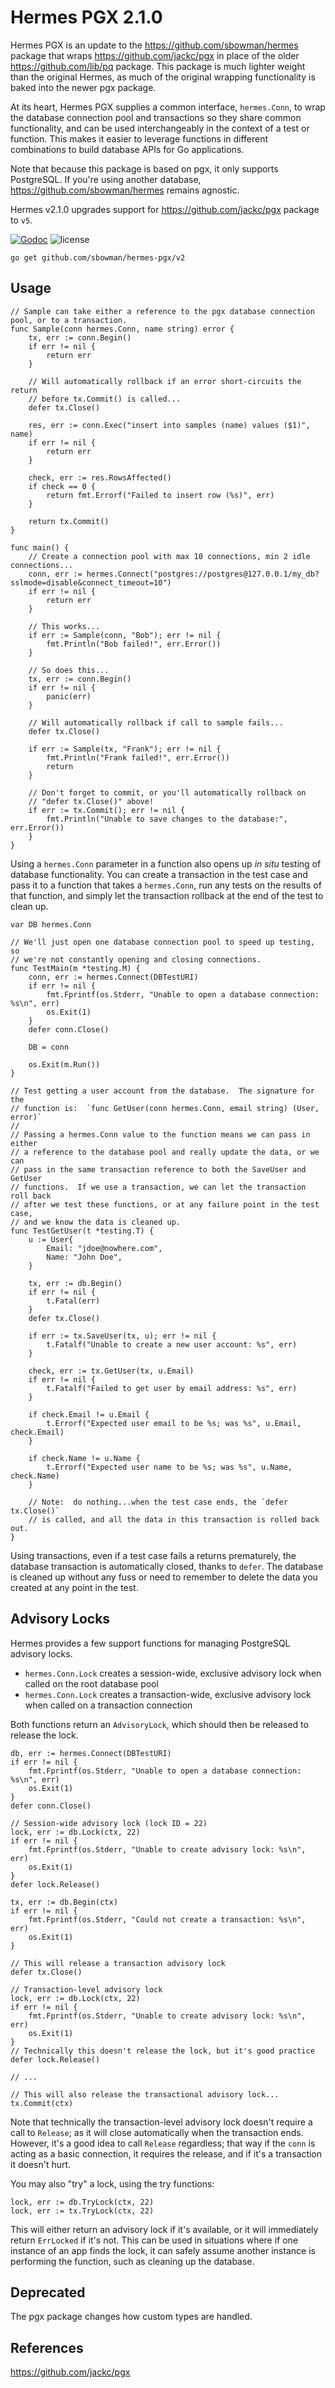 # Hermes PGX 2.1.0

Hermes PGX is an update to the https://github.com/sbowman/hermes package that wraps
https://github.com/jackc/pgx in place of the older https://github.com/lib/pq package. This package
is much lighter weight than the original Hermes, as much of the original wrapping functionality is
baked into the newer pgx package.

At its heart, Hermes PGX supplies a common interface, `hermes.Conn`, to wrap the database connection
pool and transactions so they share common functionality, and can be used interchangeably in the
context of a test or function. This makes it easier to leverage functions in different combinations
to build database APIs for Go applications.

Note that because this package is based on pgx, it only supports PostgreSQL. If you're using another
database, https://github.com/sbowman/hermes remains agnostic.

Hermes v2.1.0 upgrades support for https://github.com/jackc/pgx package to `v5`.

[![Godoc](http://img.shields.io/badge/godoc-reference-blue.svg?style=flat)](https://godoc.org/github.com/sbowman/hermes-pgx)
![license](http://img.shields.io/badge/license-MIT-red.svg?style=flat)

    go get github.com/sbowman/hermes-pgx/v2

## Usage

    // Sample can take either a reference to the pgx database connection pool, or to a transaction.
    func Sample(conn hermes.Conn, name string) error {
        tx, err := conn.Begin()
        if err != nil {
            return err
        }
        
        // Will automatically rollback if an error short-circuits the return
        // before tx.Commit() is called...
        defer tx.Close() 

        res, err := conn.Exec("insert into samples (name) values ($1)", name)
        if err != nil {
            return err
        }

        check, err := res.RowsAffected()
        if check == 0 {
            return fmt.Errorf("Failed to insert row (%s)", err)
        }

        return tx.Commit()
    }

    func main() {
        // Create a connection pool with max 10 connections, min 2 idle connections...
        conn, err := hermes.Connect("postgres://postgres@127.0.0.1/my_db?sslmode=disable&connect_timeout=10")
        if err != nil {
            return err
        }

        // This works...
        if err := Sample(conn, "Bob"); err != nil {
            fmt.Println("Bob failed!", err.Error())
        }

        // So does this...
        tx, err := conn.Begin()
        if err != nil {
            panic(err)
        }

        // Will automatically rollback if call to sample fails...
        defer tx.Close() 

        if err := Sample(tx, "Frank"); err != nil {
            fmt.Println("Frank failed!", err.Error())
            return
        }

        // Don't forget to commit, or you'll automatically rollback on 
        // "defer tx.Close()" above!
        if err := tx.Commit(); err != nil {
            fmt.Println("Unable to save changes to the database:", err.Error())
        }
    }

Using a `hermes.Conn` parameter in a function also opens up *in situ* testing of database
functionality. You can create a transaction in the test case and pass it to a function that takes
a `hermes.Conn`, run any tests on the results of that function, and simply let the transaction
rollback at the end of the test to clean up.

    var DB hermes.Conn
    
    // We'll just open one database connection pool to speed up testing, so 
    // we're not constantly opening and closing connections.
    func TestMain(m *testing.M) {
	    conn, err := hermes.Connect(DBTestURI)
	    if err != nil {
	        fmt.Fprintf(os.Stderr, "Unable to open a database connection: %s\n", err)
	        os.Exit(1)
    	}
    	defer conn.Close()
    	
    	DB = conn
    	
    	os.Exit(m.Run())
    }
    
    // Test getting a user account from the database.  The signature for the
    // function is:  `func GetUser(conn hermes.Conn, email string) (User, error)`
    // 
    // Passing a hermes.Conn value to the function means we can pass in either
    // a reference to the database pool and really update the data, or we can
    // pass in the same transaction reference to both the SaveUser and GetUser
    // functions.  If we use a transaction, we can let the transaction roll back 
    // after we test these functions, or at any failure point in the test case,
    // and we know the data is cleaned up. 
    func TestGetUser(t *testing.T) {
        u := User{
            Email: "jdoe@nowhere.com",
            Name: "John Doe",
        }
        
        tx, err := db.Begin()
        if err != nil {
            t.Fatal(err)
        }
        defer tx.Close()
        
        if err := tx.SaveUser(tx, u); err != nil {
            t.Fatalf("Unable to create a new user account: %s", err)
        }
        
        check, err := tx.GetUser(tx, u.Email)
        if err != nil {
            t.Fatalf("Failed to get user by email address: %s", err)
        }
        
        if check.Email != u.Email {
            t.Errorf("Expected user email to be %s; was %s", u.Email, check.Email)
        } 
        
        if check.Name != u.Name {
            t.Errorf("Expected user name to be %s; was %s", u.Name, check.Name)
        } 
        
        // Note:  do nothing...when the test case ends, the `defer tx.Close()`
        // is called, and all the data in this transaction is rolled back out.
    }

Using transactions, even if a test case fails a returns prematurely, the database transaction is
automatically closed, thanks to `defer`. The database is cleaned up without any fuss or need to
remember to delete the data you created at any point in the test.

## Advisory Locks

Hermes provides a few support functions for managing PostgreSQL advisory locks.

* `hermes.Conn.Lock` creates a session-wide, exclusive advisory lock when called on the root database pool
* `hermes.Conn.Lock` creates a transaction-wide, exclusive advisory lock when called on a transaction connection

Both functions return an `AdvisoryLock`, which should then be released to release the lock.

    db, err := hermes.Connect(DBTestURI)
    if err != nil {
        fmt.Fprintf(os.Stderr, "Unable to open a database connection: %s\n", err)
        os.Exit(1)
    }
    defer conn.Close()

    // Session-wide advisory lock (lock ID = 22)
    lock, err := db.Lock(ctx, 22)
    if err != nil {
        fmt.Fprintf(os.Stderr, "Unable to create advisory lock: %s\n", err)
        os.Exit(1)
    }
    defer lock.Release()

    tx, err := db.Begin(ctx)
    if err != nil {
        fmt.Fprintf(os.Stderr, "Could not create a transaction: %s\n", err)
        os.Exit(1)
    }

    // This will release a transaction advisory lock
    defer tx.Close()

    // Transaction-level advisory lock
    lock, err := db.Lock(ctx, 22)
    if err != nil {
        fmt.Fprintf(os.Stderr, "Unable to create advisory lock: %s\n", err)
        os.Exit(1)
    }
    // Technically this doesn't release the lock, but it's good practice
    defer lock.Release()

    // ...

    // This will also release the transactional advisory lock...
    tx.Commit(ctx)

Note that technically the transaction-level advisory lock doesn't require a call to `Release`; as
it will close automatically when the transaction ends. However, it's a good idea to call `Release`
regardless; that way if the `conn` is acting as a basic connection, it requires the release, and
if it's a transaction it doesn't hurt.

You may also "try" a lock, using the try functions:

    lock, err := db.TryLock(ctx, 22)
    lock, err := tx.TryLock(ctx, 22)

This will either return an advisory lock if it's available, or it will immediately return `ErrLocked`
if it's not. This can be used in situations where if one instance of an app finds the lock, it
can safely assume another instance is performing the function, such as cleaning up the database.

## Deprecated

The pgx package changes how custom types are handled.

## References

https://github.com/jackc/pgx
